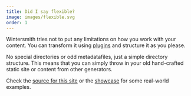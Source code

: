 ```yaml
---
title: Did I say flexible?
image: images/flexible.svg
order: 1
---
```


Wintersmith tries not to put any limitations on how you work with your content. You can transform it using [plugins][2] and structure it as you please.

No special directories or odd metadatafiles, just a simple directory structure. This means that you can simply throw in your old hand-crafted static site or content from other generators.

Check the [source for this site][1] or the [showcase][3] for some real-world examples.

[1]: https://github.com/jnordberg/wintersmith/tree/gh-pages/src  "Wintersmith page source"
[2]: https://github.com/jnordberg/wintersmith/wiki/Plugins  "Wintersmith plugin listing"
[3]: https://github.com/jnordberg/wintersmith/wiki/Showcase  "Wintersmith showcase"
